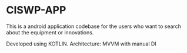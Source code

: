 # CISWP-APP
This is a android application codebase for the users who want to search about the equipment or innovations. 

Developed using KOTLIN. Architecture: MVVM with manual DI
